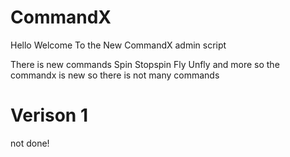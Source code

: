 # CommandX

Hello Welcome To the New CommandX admin script 

There is new commands Spin Stopspin Fly Unfly and more so the commandx is new so there is not many commands

# Verison 1

not done!
